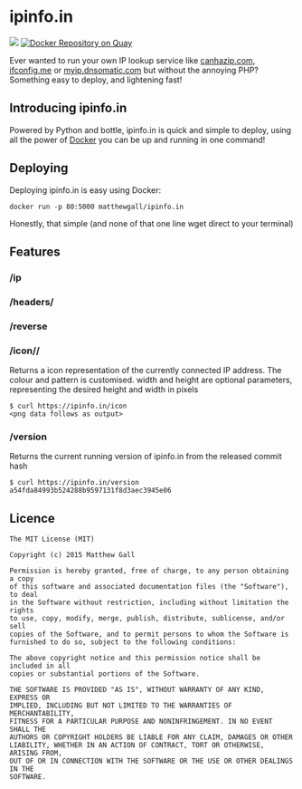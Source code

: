# ipinfo.in

![](https://badge.imagelayers.io/matthewgall/ipinfo.in:latest.svg) [![Docker Repository on Quay](https://quay.io/repository/matthewgall/ipinfo.in/status "Docker Repository on Quay")](https://quay.io/repository/matthewgall/ipinfo.in)

Ever wanted to run your own IP lookup service like [canhazip.com](http://canhazip.com), [ifconfig.me](http://ifconfig.me) or [myip.dnsomatic.com](http://myip.dnsomatic.com) but without the annoying PHP? Something easy to deploy, and lightening fast!

## Introducing ipinfo.in
Powered by Python and bottle, ipinfo.in is quick and simple to deploy, using all the power of [Docker](https://docker.io) you can be up and running in one command!

## Deploying
Deploying ipinfo.in is easy using Docker:

    docker run -p 80:5000 matthewgall/ipinfo.in

Honestly, that simple (and none of that one line wget direct to your terminal)

## Features
### /ip

### /headers/<name>

### /reverse

### /icon/<width>/<height>
Returns a icon representation of the currently connected IP address. The colour and pattern is customised.
width and height are optional parameters, representing the desired height and width in pixels

    $ curl https://ipinfo.in/icon
    <png data follows as output>

### /version
Returns the current running version of ipinfo.in from the released commit hash

    $ curl https://ipinfo.in/version
    a54fda84993b524288b9597131f8d3aec3945e06


## Licence

    The MIT License (MIT)

    Copyright (c) 2015 Matthew Gall

    Permission is hereby granted, free of charge, to any person obtaining a copy
    of this software and associated documentation files (the "Software"), to deal
    in the Software without restriction, including without limitation the rights
    to use, copy, modify, merge, publish, distribute, sublicense, and/or sell
    copies of the Software, and to permit persons to whom the Software is
    furnished to do so, subject to the following conditions:

    The above copyright notice and this permission notice shall be included in all
    copies or substantial portions of the Software.

    THE SOFTWARE IS PROVIDED "AS IS", WITHOUT WARRANTY OF ANY KIND, EXPRESS OR
    IMPLIED, INCLUDING BUT NOT LIMITED TO THE WARRANTIES OF MERCHANTABILITY,
    FITNESS FOR A PARTICULAR PURPOSE AND NONINFRINGEMENT. IN NO EVENT SHALL THE
    AUTHORS OR COPYRIGHT HOLDERS BE LIABLE FOR ANY CLAIM, DAMAGES OR OTHER
    LIABILITY, WHETHER IN AN ACTION OF CONTRACT, TORT OR OTHERWISE, ARISING FROM,
    OUT OF OR IN CONNECTION WITH THE SOFTWARE OR THE USE OR OTHER DEALINGS IN THE
    SOFTWARE.
